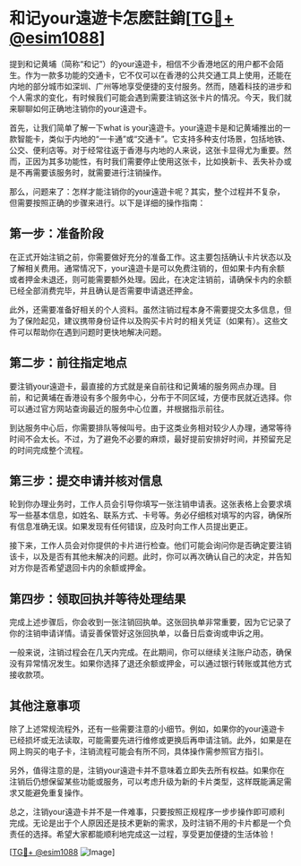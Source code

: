 # 和记your遠遊卡怎麽註銷[[TG💪+ @esim1088](https://t.me/s/esim1088)]

提到和记黄埔（简称“和记”）的your遠遊卡，相信不少香港地区的用户都不会陌生。作为一款多功能的交通卡，它不仅可以在香港的公共交通工具上使用，还能在内地的部分城市如深圳、广州等地享受便捷的支付服务。然而，随着科技的进步和个人需求的变化，有时候我们可能会遇到需要注销这张卡片的情况。今天，我们就来聊聊如何正确地注销你的your遠遊卡。

首先，让我们简单了解一下what is your遠遊卡。your遠遊卡是和记黄埔推出的一款智能卡，类似于内地的“一卡通”或“交通卡”。它支持多种支付场景，包括地铁、公交、便利店等。对于经常往返于香港与内地的人来说，这张卡显得尤为重要。然而，正因为其多功能性，有时我们需要停止使用这张卡，比如换新卡、丢失补办或是不再需要该服务时，就需要进行注销操作。

那么，问题来了：怎样才能注销你的your遠遊卡呢？其实，整个过程并不复杂，但需要按照正确的步骤来进行。以下是详细的操作指南：

## 第一步：准备阶段

在正式开始注销之前，你需要做好充分的准备工作。这主要包括确认卡片状态以及了解相关费用。通常情况下，your遠遊卡是可以免费注销的，但如果卡内有余额或者押金未退还，则可能需要额外处理。因此，在决定注销前，请确保卡内的余额已经全部消费完毕，并且确认是否需要申请退还押金。

此外，还需要准备好相关的个人资料。虽然注销过程本身不需要提交太多信息，但为了保险起见，建议携带身份证件以及购买卡片时的相关凭证（如果有）。这些文件可以帮助你在遇到问题时更快地解决问题。

## 第二步：前往指定地点

要注销your遠遊卡，最直接的方式就是亲自前往和记黄埔的服务网点办理。目前，和记黄埔在香港设有多个服务中心，分布于不同区域，方便市民就近选择。你可以通过官方网站查询最近的服务中心位置，并根据指示前往。

到达服务中心后，你需要排队等候叫号。由于这类业务相对较少人办理，通常等待时间不会太长。不过，为了避免不必要的麻烦，最好提前安排好时间，并预留充足的时间完成整个流程。

## 第三步：提交申请并核对信息

轮到你办理业务时，工作人员会引导你填写一张注销申请表。这张表格上会要求填写一些基本信息，如姓名、联系方式、卡号等。务必仔细核对填写的内容，确保所有信息准确无误。如果发现有任何错误，应及时向工作人员提出更正。

接下来，工作人员会对你提供的卡片进行检查。他们可能会询问你是否确定要注销该卡，以及是否有其他未解决的问题。此时，你可以再次确认自己的决定，并告知对方你是否希望退回卡内的余额或押金。

## 第四步：领取回执并等待处理结果

完成上述步骤后，你会收到一张注销回执单。这张回执单非常重要，因为它记录了你的注销申请详情。请妥善保管好这张回执单，以备日后查询或申诉之用。

一般来说，注销过程会在几天内完成。在此期间，你可以继续关注账户动态，确保没有异常情况发生。如果你选择了退还余额或押金，可以通过银行转账或其他方式接收款项。

## 其他注意事项

除了上述常规流程外，还有一些需要注意的小细节。例如，如果你的your遠遊卡已经损坏或无法读取，可能需要先进行维修或更换后再申请注销。此外，如果是在网上购买的电子卡，注销流程可能会有所不同，具体操作需参照官方指引。

另外，值得注意的是，注销your遠遊卡并不意味着立即失去所有权益。如果你在注销后仍想保留某些功能或服务，可以考虑升级为新的卡片类型，这样既能满足需求又能避免重复操作。

总之，注销your遠遊卡并不是一件难事，只要按照正规程序一步步操作即可顺利完成。无论是出于个人原因还是技术更新的需求，及时注销不用的卡片都是一个负责任的选择。希望大家都能顺利地完成这一过程，享受更加便捷的生活体验！

[[TG💪+ @esim1088](https://t.me/s/esim1088) ![Image](https://i.postimg.cc/4NQfJmqS/Snipaste-2025-05-13-00-14-12.png)]